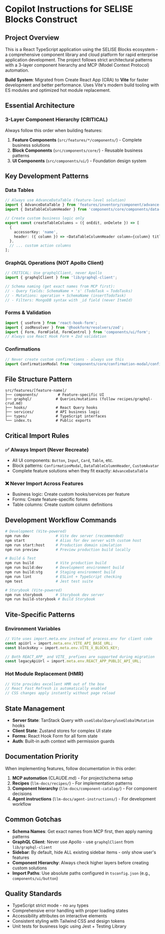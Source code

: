 # Copilot Instructions for SELISE Blocks Construct

## Project Overview

This is a React TypeScript application using the SELISE Blocks ecosystem - a comprehensive component library and cloud platform for rapid enterprise application development. The project follows strict architectural patterns with a 3-layer component hierarchy and MCP (Model Context Protocol) automation.

**Build System**: Migrated from Create React App (CRA) to **Vite** for faster development and better performance. Uses Vite's modern build tooling with ES modules and optimized hot module replacement.

## Essential Architecture

### 3-Layer Component Hierarchy (CRITICAL)

Always follow this order when building features:

1. **Feature Components** (`src/features/*/components/`) - Complete business solutions
2. **Block Components** (`src/components/core/`) - Reusable business patterns
3. **UI Components** (`src/components/ui/`) - Foundation design system

## Key Development Patterns

### Data Tables

```typescript
// Always use AdvanceDataTable (feature-level solution)
import { AdvanceDataTable } from 'features/inventory/component/advance-data-table/advance-data-table'
import { DataTableColumnHeader } from 'components/core/components/data-table/data-table-column-header'

// Create custom business logic only
export const createTableColumns = ({ onEdit, onDelete }) => [
  {
    accessorKey: 'name',
    header: ({ column }) => <DataTableColumnHeader column={column} title="Name" />,
  },
  // ... custom action columns
];
```

### GraphQL Operations (NOT Apollo Client)

```typescript
// CRITICAL: Use graphqlClient, never Apollo
import { graphqlClient } from 'lib/graphql-client';

// Schema naming (get exact names from MCP first):
// - Query fields: SchemaName + 's' (TodoTask → TodoTasks)
// - Mutations: operation + SchemaName (insertTodoTask)
// - Filters: MongoDB syntax with _id field (never ItemId)
```

### Forms & Validation

```typescript
import { useForm } from 'react-hook-form';
import { zodResolver } from '@hookform/resolvers/zod';
import { Form, FormField, FormControl } from 'components/ui/form';
// Always use React Hook Form + Zod validation
```

### Confirmations

```typescript
// Never create custom confirmations - always use this
import ConfirmationModal from 'components/core/confirmation-modal/confirmation-modal';
```

## File Structure Pattern

```
src/features/[feature-name]/
├── components/         # Feature-specific UI
├── graphql/           # Queries/mutations (follow recipes/graphql-crud.md)
├── hooks/             # React Query hooks
├── services/          # API business logic
├── types/             # TypeScript interfaces
└── index.ts           # Public exports
```

## Critical Import Rules

### ✅ Always Import (Never Recreate)

- All UI components: `Button`, `Input`, `Card`, `Table`, etc.
- Block patterns: `ConfirmationModal`, `DataTableColumnHeader`, `CustomAvatar`
- Complete feature solutions when they fit exactly: `AdvanceDataTable`

### ❌ Never Import Across Features

- Business logic: Create custom hooks/services per feature
- Forms: Create feature-specific forms
- Table columns: Create custom column definitions

## Development Workflow Commands

```bash
# Development (Vite-powered)
npm run dev            # Vite dev server (recommended)
npm start              # Alias for dev server with custom host
npm run start:host     # Production domain simulation
npm run preview        # Preview production build locally

# Build & Test
npm run build          # Vite production build
npm run build:dev      # Development environment build
npm run build:stg      # Staging environment build
npm run lint           # ESLint + TypeScript checking
npm test               # Jest test suite

# Storybook (Vite-powered)
npm run storybook      # Storybook dev server
npm run build-storybook # Build Storybook
```

## Vite-Specific Patterns

### Environment Variables

```typescript
// Vite uses import.meta.env instead of process.env for client code
const apiUrl = import.meta.env.VITE_API_BASE_URL;
const blocksKey = import.meta.env.VITE_X_BLOCKS_KEY;

// Both REACT_APP_ and VITE_ prefixes are supported during migration
const legacyApiUrl = import.meta.env.REACT_APP_PUBLIC_API_URL;
```

### Hot Module Replacement (HMR)

```typescript
// Vite provides excellent HMR out of the box
// React Fast Refresh is automatically enabled
// CSS changes apply instantly without page reload
```

## State Management

- **Server State**: TanStack Query with `useGlobalQuery`/`useGlobalMutation` hooks
- **Client State**: Zustand stores for complex UI state
- **Forms**: React Hook Form for all form state
- **Auth**: Built-in auth context with permission guards

## Documentation Priority

When implementing features, follow documentation in this order:

1. **MCP automation** (CLAUDE.md) - For project/schema setup
2. **Recipes** (`llm-docs/recipes/`) - For implementation patterns
3. **Component hierarchy** (`llm-docs/component-catalog/`) - For component decisions
4. **Agent instructions** (`llm-docs/agent-instructions/`) - For development workflow

## Common Gotchas

- **Schema Names**: Get exact names from MCP first, then apply naming patterns
- **GraphQL Client**: Never use Apollo - use `graphqlClient` from `lib/graphql-client`
- **Sidebar**: By default, hide ALL existing sidebar items - only show user's features
- **Component Hierarchy**: Always check higher layers before creating custom solutions
- **Import Paths**: Use absolute paths configured in `tsconfig.json` (e.g., `components/ui/button`)

## Quality Standards

- TypeScript strict mode - no `any` types
- Comprehensive error handling with proper loading states
- Accessibility attributes on interactive elements
- Consistent styling with Tailwind CSS and design tokens
- Unit tests for business logic using Jest + Testing Library
